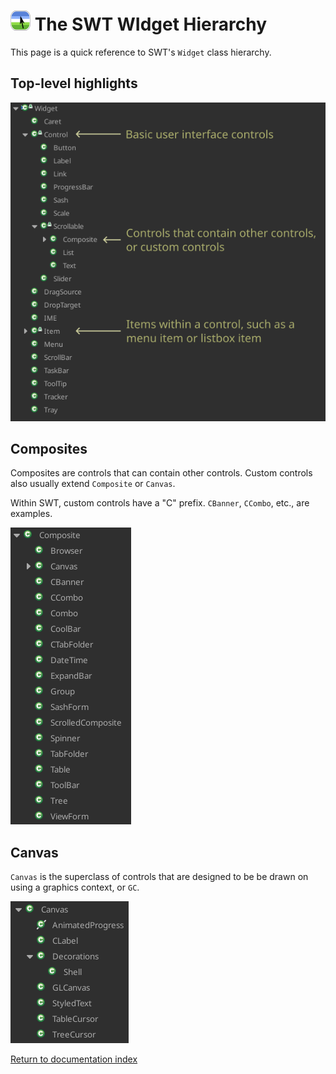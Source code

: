 # ![Logo](images/icon32x32.png) The SWT WIdget Hierarchy

This page is a quick reference to SWT's `Widget` class hierarchy.

## Top-level highlights

![SWT Basics](images/swt/swt-basics.png)

## Composites

Composites are controls that can contain other controls.  Custom controls also usually extend `Composite` or `Canvas`.

Within SWT, custom controls have a "C" prefix.  `CBanner`, `CCombo`, etc., are examples.

![Composites](images/swt/composite.png)

## Canvas

`Canvas` is the superclass of controls that are designed to be be drawn on using a graphics context, or `GC`.

![Canvas](images/swt/canvas.png)


[Return to documentation index](index.md)
